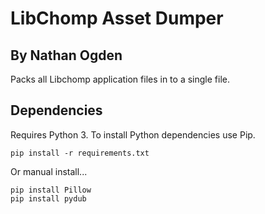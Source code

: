 # LibChomp Asset Dumper
## By Nathan Ogden

Packs all Libchomp application files in to a single file.

## Dependencies

Requires Python 3.
To install Python dependencies use Pip.

    pip install -r requirements.txt

Or manual install...

    pip install Pillow
    pip install pydub